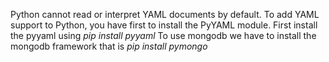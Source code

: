 Python cannot read or interpret YAML documents by default. To add YAML support to Python, you have first to install the PyYAML module. First install the pyyaml using *pip install pyyaml*
To use mongodb we have to install the mongodb framework that is *pip install pymongo*
